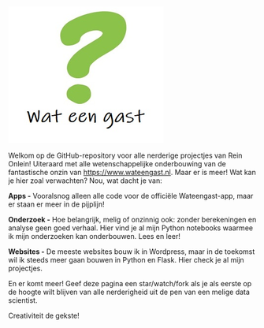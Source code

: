 ![](vraagtekentje-wateengast.jpg)

Welkom op de GitHub-repository voor alle nerderige projectjes van Rein Onlein! Uiteraard met alle wetenschappelijke onderbouwing van de fantastische onzin van https://www.wateengast.nl. Maar er is meer! Wat kan je hier zoal verwachten? Nou, wat dacht je van: 

<strong>  Apps -</strong> Vooralsnog alleen alle code voor de officiële Wateengast-app, maar er staan er meer in de pijplijn!

<strong>  Onderzoek -</strong> Hoe belangrijk, melig of onzinnig ook: zonder berekeningen en analyse geen goed verhaal. Hier vind je al mijn Python notebooks waarmee ik mijn onderzoeken kan onderbouwen. Lees en leer!
  
<strong>  Websites -</strong> De meeste websites bouw ik in Wordpress, maar in de toekomst wil ik steeds meer gaan bouwen in Python en Flask. Hier check je al mijn projectjes.

En er komt meer! Geef deze pagina een star/watch/fork als je als eerste op de hoogte wilt blijven van alle nerderigheid uit de pen van een melige data scientist. 

Creativiteit de gekste!
